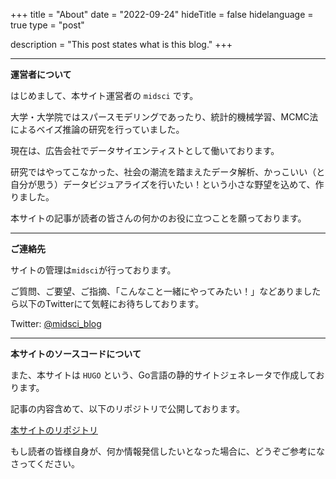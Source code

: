 +++
title = "About"
date = "2022-09-24"
hideTitle = false
hidelanguage = true
type = "post"

description = "This post states what is this blog."
+++

---

**運営者について**

はじめまして、本サイト運営者の `midsci` です。

大学・大学院ではスパースモデリングであったり、統計的機械学習、MCMC法によるベイズ推論の研究を行っていました。

現在は、広告会社でデータサイエンティストとして働いております。

研究ではやってこなかった、社会の潮流を踏まえたデータ解析、かっこいい（と自分が思う）データビジュアライズを行いたい！という小さな野望を込めて、作りました。

本サイトの記事が読者の皆さんの何かのお役に立つことを願っております。

---

**ご連絡先**

サイトの管理は`midsci`が行っております。

ご質問、ご要望、ご指摘、「こんなこと一緒にやってみたい！」などありましたら以下のTwitterにて気軽にお待ちしております。

Twitter: [@midsci_blog](https://twitter.com/midsci_blog)

---

**本サイトのソースコードについて**

また、本サイトは `HUGO` という、Go言語の静的サイトジェネレータで作成しております。

記事の内容含めて、以下のリポジトリで公開しております。

[本サイトのリポジトリ](https://github.com/midsci/midsci-blog)

もし読者の皆様自身が、何か情報発信したいとなった場合に、どうぞご参考になさってください。

